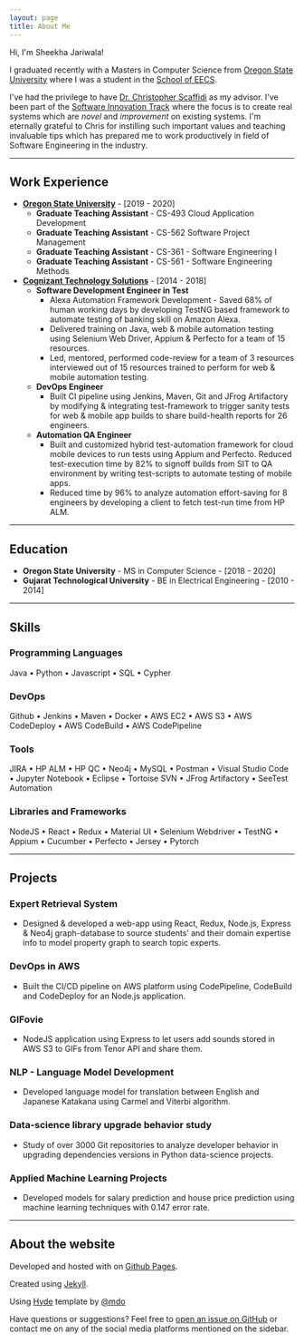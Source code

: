 ```yaml
---
layout: page
title: About Me
---
```


Hi, I'm Sheekha Jariwala! 

I graduated recently with a Masters in Computer Science from [Oregon State University](https://oregonstate.edu/ "Home page of Oregon State University") where I was a student in the [School of EECS](https://eecs.oregonstate.edu/ "Home page of School of EECS at Oregon State University"). 

I've had the privilege to have [Dr. Christopher Scaffidi](https://eecs.oregonstate.edu/people/scaffidi-christopher) as my advisor. I've been part of the [Software Innovation Track](https://eecs.oregonstate.edu/future-students/graduate/ms-cs-innovation) where the focus is to create real systems which are *novel* and *improvement* on existing systems. I'm eternally grateful to Chris for instilling such important values and teaching invaluable tips which has prepared me to work productively in field of Software Engineering in the industry. 

---

## Work Experience
* [**Oregon State University**](https://oregonstate.edu/ "Home page of Oregon State University") - [2019 - 2020]
  - **Graduate Teaching Assistant** - CS-493 Cloud Application Development
  - **Graduate Teaching Assistant** - CS-562 Software Project Management
  - **Graduate Teaching Assistant** - CS-361 - Software Engineering I
  - **Graduate Teaching Assistant** - CS-561 - Software Engineering Methods
* [**Cognizant Technology Solutions**](https://www.cognizant.com/) - [2014 - 2018]
  - **Software Development Engineer in Test**
    + Alexa Automation Framework Development - Saved 68% of human working days by developing TestNG based framework to automate testing of banking skill on Amazon Alexa. 
    + Delivered training on Java, web & mobile automation testing using Selenium Web Driver, Appium & Perfecto for a team of 15 resources. 
    + Led, mentored, performed code-review for a team of 3 resources interviewed out of 15 resources trained to perform for web & mobile automation testing.
  - **DevOps Engineer**
    + Built CI pipeline using Jenkins, Maven, Git and JFrog Artifactory by modifying & integrating test-framework to trigger sanity tests for web & mobile app builds to share build-health reports for 26 engineers. 
  - **Automation QA Engineer**
    + Built and customized hybrid test-automation framework for cloud mobile devices to run tests using Appium and Perfecto. Reduced test-execution time by 82% to signoff builds from SIT to QA environment by writing test-scripts to automate testing of mobile apps. 
    + Reduced time by 96% to analyze automation effort-saving for 8 engineers by developing a client to fetch test-run time from HP ALM.

---

## Education
* **Oregon State University** - MS in Computer Science - [2018 - 2020]
* **Gujarat Technological University** - BE in Electrical Engineering - [2010 - 2014]

---

## Skills
### Programming Languages
Java • Python • Javascript • SQL • Cypher
### DevOps
Github • Jenkins • Maven • Docker • AWS EC2 • AWS S3 • AWS CodeDeploy • AWS CodeBuild • AWS CodePipeline
### Tools
JIRA • HP ALM • HP QC • Neo4j • MySQL • Postman • Visual Studio Code • Jupyter Notebook • Eclipse • Tortoise SVN • JFrog Artifactory • SeeTest Automation 
### Libraries and Frameworks
NodeJS • React • Redux • Material UI • Selenium Webdriver • TestNG • Appium • Cucumber • Perfecto • Jersey • Pytorch

---

## Projects
### Expert Retrieval System
* Designed & developed a web-app using React, Redux, Node.js, Express & Neo4j graph-database to source students’ and their domain expertise info to model property graph to search topic experts. 

### DevOps in AWS
* Built the CI/CD pipeline on AWS platform using CodePipeline, CodeBuild and CodeDeploy for an Node.js application. 

### GIFovie
* NodeJS application using Express to let users add sounds stored in AWS S3 to GIFs from Tenor API and share them.

### NLP - Language Model Development
* Developed language model for translation between English and Japanese Katakana using Carmel and Viterbi algorithm.

### Data-science library upgrade behavior study
* Study of over 3000 Git repositories to analyze developer behavior in upgrading dependencies versions in Python data-science projects.

### Applied Machine Learning Projects
* Developed models for salary prediction and house price prediction using machine learning techniques with 0.147 error rate.

---

## About the website
Developed and hosted with <i class="fas fa-heart"></i> on [Github Pages](https://pages.github.com/). 

Created using [Jekyll](http://jekyllrb.com/). 

Using [Hyde](http://hyde.getpoole.com/) template by [@mdo](https://twitter.com/mdo)

Have questions or suggestions? Feel free to [open an issue on GitHub](https://github.com/SheekhaJ.github.io/issues/new) or contact me on any of the social media platforms mentioned on the sidebar.

<!-- <p class="message">
  Hey there! This page is included as an example. Feel free to customize it for your own use upon downloading. Carry on!
</p> -->



<!-- <a class="twitter-timeline" data-width="480" data-height="640" data-theme="dark" href="https://twitter.com/ShikhaJariwla?ref_src=twsrc%5Etfw">Tweets by ShikhaJariwla</a> <script async src="https://platform.twitter.com/widgets.js" charset="utf-8"></script> -->
